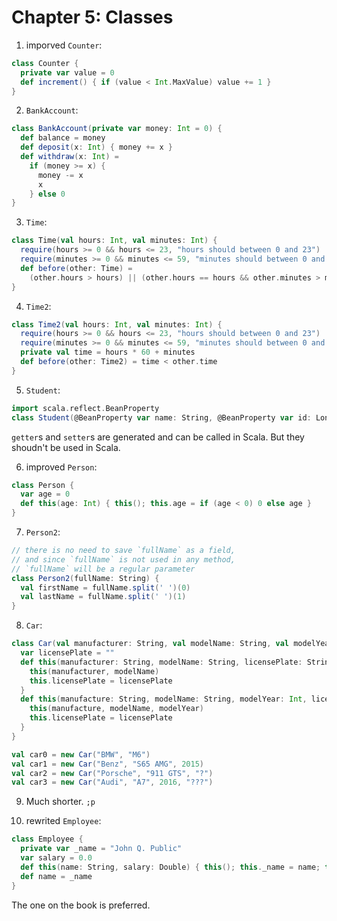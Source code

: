# Chapter 5: Classes

1. imporved `Counter`:

  ```scala
  class Counter {
    private var value = 0
    def increment() { if (value < Int.MaxValue) value += 1 }
  }
  ```

2. `BankAccount`:

  ```scala
  class BankAccount(private var money: Int = 0) {
    def balance = money
    def deposit(x: Int) { money += x }
    def withdraw(x: Int) =
      if (money >= x) {
        money -= x
        x
      } else 0
  }
  ```

3. `Time`:

  ```scala
  class Time(val hours: Int, val minutes: Int) {
    require(hours >= 0 && hours <= 23, "hours should between 0 and 23")
    require(minutes >= 0 && minutes <= 59, "minutes should between 0 and 59")
    def before(other: Time) =
      (other.hours > hours) || (other.hours == hours && other.minutes > minutes)
  }
  ```

4. `Time2`:

  ```scala
  class Time2(val hours: Int, val minutes: Int) {
    require(hours >= 0 && hours <= 23, "hours should between 0 and 23")
    require(minutes >= 0 && minutes <= 59, "minutes should between 0 and 59")
    private val time = hours * 60 + minutes
    def before(other: Time2) = time < other.time
  }
  ```

5. `Student`:

  ```Scala
  import scala.reflect.BeanProperty
  class Student(@BeanProperty var name: String, @BeanProperty var id: Long) {}
  ```
  `getter`s and `setter`s are generated and can be called in Scala. But they shoudn't be used in Scala.

6. improved `Person`:

  ```Scala
  class Person {
    var age = 0
    def this(age: Int) { this(); this.age = if (age < 0) 0 else age }
  }
  ```

7. `Person2`:

  ```Scala
  // there is no need to save `fullName` as a field,
  // and since `fullName` is not used in any method,
  // `fullName` will be a regular parameter
  class Person2(fullName: String) {
    val firstName = fullName.split(' ')(0)
    val lastName = fullName.split(' ')(1)
  }
  ```

8. `Car`:

  ```Scala
  class Car(val manufacturer: String, val modelName: String, val modelYear: Int = -1) {
    var licensePlate = ""
    def this(manufacturer: String, modelName: String, licensePlate: String) {
      this(manufacturer, modelName)
      this.licensePlate = licensePlate
    }
    def this(manufacture: String, modelName: String, modelYear: Int, licensePlate: String) {
      this(manufacture, modelName, modelYear)
      this.licensePlate = licensePlate
    }
  }
  
  val car0 = new Car("BMW", "M6")
  val car1 = new Car("Benz", "S65 AMG", 2015)
  val car2 = new Car("Porsche", "911 GTS", "?")
  val car3 = new Car("Audi", "A7", 2016, "???")
  ```

9. Much shorter. `;p`

10. rewrited `Employee`:

  ```scala
  class Employee {
    private var _name = "John Q. Public"
    var salary = 0.0
    def this(name: String, salary: Double) { this(); this._name = name; this.salary = salary }
    def name = _name
  }
  ```
  The one on the book is preferred.